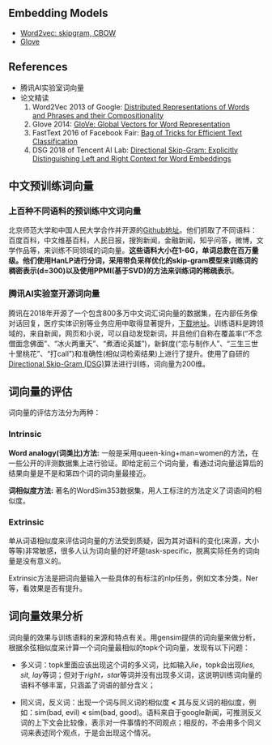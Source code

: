 
## Embedding Models
* <a href="https://github.com/fionattu/nlp_algorithms/blob/master/1.Embedding/word2vec.md" target="_blank" rel="noopener">Word2vec: skipgram, CBOW</a>
* <a href="https://github.com/fionattu/nlp_algorithms/blob/master/1.Embedding/glove.md" target="_blank" rel="noopener">Glove</a>

## References

* 腾讯AI实验室词向量
* 论文精读
	1. Word2Vec 2013 of Google: [Distributed Representations of Words and Phrases and their Compositionality](https://papers.nips.cc/paper/5021-distributed-representations-of-words-and-phrases-and-their-compositionality.pdf)
	2. Glove 2014: [GloVe: Global Vectors for Word Representation](https://www.aclweb.org/anthology/D14-1162.pdf) 
	3. FastText 2016 of Facebook Fair: [Bag of Tricks for Efficient Text Classification](https://arxiv.org/pdf/1607.01759.pdf) 
	4. DSG 2018 of Tencent AI Lab: [Directional Skip-Gram: Explicitly Distinguishing Left and Right Context for Word Embeddings](https://www.aclweb.org/anthology/N18-2028.pdf)

## 中文预训练词向量

### 上百种不同语料的预训练中文词向量
北京师范大学和中国人民大学合作并开源的[Github地址](https://github.com/Embedding/Chinese-Word-Vectors)。他们抓取了不同语料：百度百科，中文维基百科，人民日报，搜狗新闻，金融新闻，知乎问答，微博，文学作品等，来训练不同领域的词向量。**这些语料大小在1-6G，单词总数在百万量级。他们使用HanLP进行分词，采用带负采样优化的skip-gram模型来训练词的稠密表示(d=300)以及使用PPMI(基于SVD)的方法来训练词的稀疏表示**。

### 腾讯AI实验室开源词向量
腾讯在2018年开源了一个包含800多万中文词汇词向量的数据集，在内部任务像对话回复，医疗实体识别等业务应用中取得显著提升，[下载地址](https://ai.tencent.com/ailab/nlp/embedding.html)。训练语料是跨领域的，来自新闻，网页和小说，可以自动发现新词，并且他们自称在覆盖率(“不念僧面念佛面”、“冰火两重天”、“煮酒论英雄”)，新鲜度(“恋与制作人”、“三生三世十里桃花”、“打call”)和准确性(相似词检索结果)上进行了提升。使用了自研的[Directional Skip-Gram (DSG)](https://www.aclweb.org/anthology/N18-2028.pdf)算法进行训练，词向量为200维。

## 词向量的评估

词向量的评估方法分为两种：

### Intrinsic
	
**Word analogy(词类比)方法:** 一般是采用queen-king+man=women的方法，在一些公开的评测数据集上进行验证。即给定前三个词向量，看通过词向量运算后的结果向量是不是和第四个词的词向量最接近。
	
**词相似度方法:** 著名的WordSim353数据集，用人工标注的方法定义了词语间的相似度。
	
	
### Extrinsic

单从词语相似度来评估词向量的方法受到质疑，因为其对语料的变化(来源，大小等等)非常敏感，很多人认为词向量的好坏是task-specific，脱离实际任务的词向量是没有意义的。

Extrinsic方法是把词向量输入一些具体的有标注的nlp任务，例如文本分类，Ner等，看效果是否有提升。

## 词向量效果分析
词向量的效果与训练语料的来源和特点有关。用gensim提供的词向量来做分析，根据余弦相似度来计算一个词向量最相似的topk个词向量，发现有以下问题：

* 多义词：topk里面应该出现这个词的多义词，比如输入*lie*，topk会出现*lies, sit, lay*等词；但对于*right，star*等词并没有出现多义词，这说明训练词向量的语料不够丰富，只涵盖了词语的部分含义；

* 同义词，反义词：出现一个词与同义词的相似度 **<** 其与反义词的相似度，例如：sim(bad, evil) **<** sim(bad, good)。语料来自于google新闻，可推测反义词的上下文会比较像，表示对一件事情的不同观点；相反的，不会用多个同义词来表述同个观点，于是会出现这个情况。

